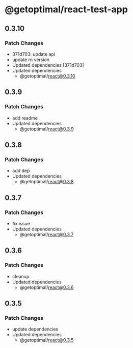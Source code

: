 # @getoptimal/react-test-app

## 0.3.10

### Patch Changes

- 371d703: update api
- update rn version
- Updated dependencies [371d703]
- Updated dependencies
  - @getoptimal/react@0.3.10

## 0.3.9

### Patch Changes

- add readme
- Updated dependencies
  - @getoptimal/react@0.3.9

## 0.3.8

### Patch Changes

- add dep
- Updated dependencies
  - @getoptimal/react@0.3.8

## 0.3.7

### Patch Changes

- fix issue
- Updated dependencies
  - @getoptimal/react@0.3.7

## 0.3.6

### Patch Changes

- cleanup
- Updated dependencies
  - @getoptimal/react@0.3.6

## 0.3.5

### Patch Changes

- update dependencies
- Updated dependencies
  - @getoptimal/react@0.3.5
